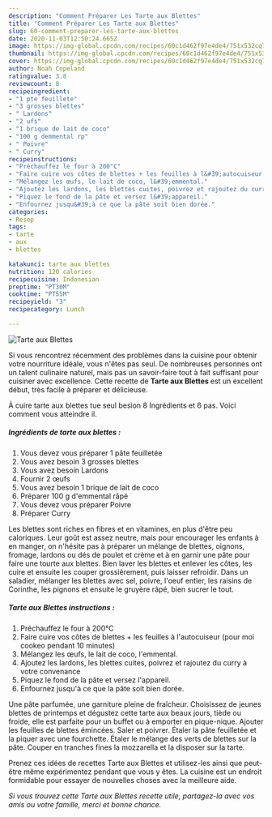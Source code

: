 ```yaml
---
description: "Comment Préparer Les Tarte aux Blettes"
title: "Comment Préparer Les Tarte aux Blettes"
slug: 60-comment-preparer-les-tarte-aux-blettes
date: 2020-11-03T12:50:24.665Z
image: https://img-global.cpcdn.com/recipes/60c1d462f97e4de4/751x532cq70/tarte-aux-blettes-photo-principale-de-la-recette.jpg
thumbnail: https://img-global.cpcdn.com/recipes/60c1d462f97e4de4/751x532cq70/tarte-aux-blettes-photo-principale-de-la-recette.jpg
cover: https://img-global.cpcdn.com/recipes/60c1d462f97e4de4/751x532cq70/tarte-aux-blettes-photo-principale-de-la-recette.jpg
author: Noah Copeland
ratingvalue: 3.8
reviewcount: 8
recipeingredient:
- "1 pte feuillete"
- "3 grosses blettes"
- " Lardons"
- "2 ufs"
- "1 brique de lait de coco"
- "100 g demmental rp"
- " Poivre"
- " Curry"
recipeinstructions:
- "Préchauffez le four à 200°C"
- "Faire cuire vos côtes de blettes + les feuilles à l&#39;autocuiseur (pour moi cookeo pendant 10 minutes)"
- "Mélangez les œufs, le lait de coco, l&#39;emmental."
- "Ajoutez les lardons, les blettes cuites, poivrez et rajoutez du curry à votre convenance"
- "Piquez le fond de la pâte et versez l&#39;appareil."
- "Enfournez jusqu&#39;à ce que la pâte soit bien dorée."
categories:
- Resep
tags:
- tarte
- aux
- blettes

katakunci: tarte aux blettes 
nutrition: 120 calories
recipecuisine: Indonesian
preptime: "PT30M"
cooktime: "PT55M"
recipeyield: "3"
recipecategory: Lunch

---
```



![Tarte aux Blettes](https://img-global.cpcdn.com/recipes/60c1d462f97e4de4/751x532cq70/tarte-aux-blettes-photo-principale-de-la-recette.jpg)

Si vous rencontrez récemment des problèmes dans la cuisine pour obtenir votre nourriture idéale, vous n'êtes pas seul. De nombreuses personnes ont un talent culinaire naturel, mais pas un savoir-faire tout à fait suffisant pour cuisiner avec excellence. Cette recette de <strong> Tarte aux Blettes </strong> est un excellent début, très facile à préparer et délicieuse.

<!--inarticleads1-->

À cuire tarte aux blettes tue seul besion 8 Ingrédients et 6 pas. Voici comment vous atteindre il.

##### Ingrédients de tarte aux blettes :

1. Vous devez vous préparer 1 pâte feuilletée
1. Vous avez besoin 3 grosses blettes
1. Vous avez besoin  Lardons
1. Fournir 2 œufs
1. Vous avez besoin 1 brique de lait de coco
1. Préparer 100 g d&#39;emmental râpé
1. Vous devez vous préparer  Poivre
1. Préparer  Curry


Les blettes sont riches en fibres et en vitamines, en plus d&#39;être peu caloriques. Leur goût est assez neutre, mais pour encourager les enfants à en manger, on n&#39;hésite pas à préparer un mélange de blettes, oignons, fromage, lardons ou dés de poulet et crème et à en garnir une pâte pour faire une tourte aux blettes. Bien laver les blettes et enlever les côtes, les cuire et ensuite les couper grossièrement, puis laisser refroidir. Dans un saladier, mélanger les blettes avec sel, poivre, l&#39;oeuf entier, les raisins de Corinthe, les pignons et ensuite le gruyère râpé, bien sucrer le tout. 

<!--inarticleads2-->

##### Tarte aux Blettes instructions :

1. Préchauffez le four à 200°C
1. Faire cuire vos côtes de blettes + les feuilles à l&#39;autocuiseur (pour moi cookeo pendant 10 minutes)
1. Mélangez les œufs, le lait de coco, l&#39;emmental.
1. Ajoutez les lardons, les blettes cuites, poivrez et rajoutez du curry à votre convenance
1. Piquez le fond de la pâte et versez l&#39;appareil.
1. Enfournez jusqu&#39;à ce que la pâte soit bien dorée.


Une pâte parfumée, une garniture pleine de fraîcheur. Choisissez de jeunes blettes de printemps et dégustez cette tarte aux beaux jours, tiède ou froide, elle est parfaite pour un buffet ou à emporter en pique-nique. Ajouter les feuilles de blettes émincées. Saler et poivrer. Étaler la pâte feuilletée et la piquer avec une fourchette. Étaler le mélange des verts de blettes sur la pâte. Couper en tranches fines la mozzarella et la disposer sur la tarte. 

<!--inarticleads1-->

<p>
Prenez ces idées de recettes Tarte aux Blettes et utilisez-les ainsi que peut-être même expérimentez pendant que vous y êtes. La cuisine est un endroit formidable pour essayer de nouvelles choses avec la meilleure aide.
</p>

<p>
<i>Si vous trouvez cette Tarte aux Blettes recette utile, partagez-la avec vos amis ou votre famille, merci et bonne chance.</i>
</p>
